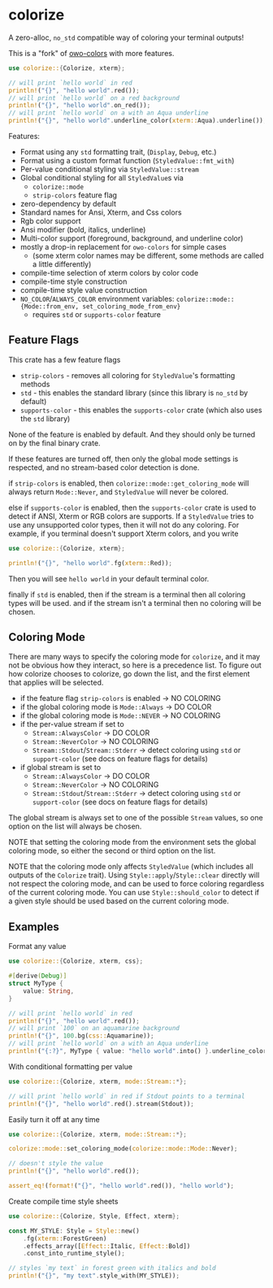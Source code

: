 # colorize

A zero-alloc, `no_std` compatible way of coloring your terminal outputs!

This is a "fork" of [owo-colors](https://github.com/jam1garner/owo-colors) with more features.

```rust
use colorize::{Colorize, xterm};

// will print `hello world` in red
println!("{}", "hello world".red());
// will print `hello world` on a red background
println!("{}", "hello world".on_red());
// will print `hello world` on a with an Aqua underline
println!("{}", "hello world".underline_color(xterm::Aqua).underline());
```

Features:
* Format using any `std` formatting trait, (`Display`, `Debug`, etc.)
* Format using a custom format function (`StyledValue::fmt_with`)
* Per-value conditional styling via `StyledValue::stream`
* Global conditional styling for all `StyledValue`s via
    * `colorize::mode`
    * `strip-colors` feature flag
* zero-dependency by default
* Standard names for Ansi, Xterm, and Css colors
* Rgb color support
* Ansi modifier (bold, italics, underline)
* Multi-color support (foreground, background, and underline color)
* mostly a drop-in replacement for `owo-colors` for simple cases
    * (some xterm color names may be different, some methods are called a little differently)
* compile-time selection of xterm colors by color code
* compile-time style construction
* compile-time style value construction
* `NO_COLOR`/`ALWAYS_COLOR` environment variables: `colorize::mode::{Mode::from_env, set_coloring_mode_from_env}`
    * requires `std` or `supports-color` feature

## Feature Flags

This crate has a few feature flags
* `strip-colors` - removes all coloring for `StyledValue`'s formatting methods
* `std` - this enables the standard library (since this library is `no_std` by default)
* `supports-color` - this enables the `supports-color` crate (which also uses the `std` library)

None of the feature is enabled by default. And they should only be turned on by the final binary crate.

If these features are turned off, then only the global mode settings is respected, and no stream-based
color detection is done.

if `strip-colors` is enabled, then `colorize::mode::get_coloring_mode` will always
return `Mode::Never`, and `StyledValue` will never be colored.

else if `supports-color` is enabled, then the `supports-color` crate is used to detect if
ANSI, Xterm or RGB colors are supports. If a `StyledValue` tries to use any unsupported
color types, then it will not do any coloring. 
For example, if you terminal doesn't support Xterm colors, and you write

```rust
use colorize::{Colorize, xterm};

println!("{}", "hello world".fg(xterm::Red));
```

Then you will see `hello world` in your default terminal color.

finally if `std` is enabled, then if the stream is a terminal then all coloring types will be used.
    and if the stream isn't a terminal then no coloring will be chosen.

## Coloring Mode

There are many ways to specify the coloring mode for `colorize`, and it may not be obvious how
they interact, so here is a precedence list. To figure out how colorize chooses to colorize, go
down the list, and the first element that applies will be selected.

* if the feature flag `strip-colors` is enabled -> NO COLORING
* if the global coloring mode is `Mode::Always` -> DO COLOR
* if the global coloring mode is `Mode::NEVER`  -> NO COLORING
* if the per-value stream if set to
    * `Stream::AlwaysColor` -> DO COLOR
    * `Stream::NeverColor` -> NO COLORING
    * `Stream::Stdout`/`Stream::Stderr` -> detect coloring using `std` or `support-color` (see docs on feature flags for details)
* if global stream is set to
    * `Stream::AlwaysColor` -> DO COLOR
    * `Stream::NeverColor` -> NO COLORING
    * `Stream::Stdout`/`Stream::Stderr` -> detect coloring using `std` or `support-color` (see docs on feature flags for details)

The global stream is always set to one of the possible `Stream` values,
so one option on the list will always be chosen.

NOTE that setting the coloring mode from the environment sets the global coloring mode,
so either the second or third option on the list.

NOTE that the coloring mode only affects `StyledValue` (which includes all outputs of the `Colorize` trait).
Using `Style::apply`/`Style::clear` directly will not respect the coloring mode, and can be used to force
coloring regardless of the current coloring mode. You can use `Style::should_color` to detect if a given style
should be used based on the current coloring mode.

## Examples

Format any value
```rust
use colorize::{Colorize, xterm, css};

#[derive(Debug)]
struct MyType {
    value: String,
}

// will print `hello world` in red
println!("{}", "hello world".red());
// will print `100` on an aquamarine background
println!("{}", 100.bg(css::Aquamarine));
// will print `hello world` on a with an Aqua underline
println!("{:?}", MyType { value: "hello world".into() }.underline_color(xterm::Aqua).underline());
```

With conditional formatting per value
```rust
use colorize::{Colorize, xterm, mode::Stream::*};

// will print `hello world` in red if Stdout points to a terminal
println!("{}", "hello world".red().stream(Stdout));
```

Easily turn it off at any time
```rust
use colorize::{Colorize, xterm, mode::Stream::*};

colorize::mode::set_coloring_mode(colorize::mode::Mode::Never);

// doesn't style the value
println!("{}", "hello world".red());

assert_eq!(format!("{}", "hello world".red()), "hello world");
```

Create compile time style sheets
```rust
use colorize::{Colorize, Style, Effect, xterm};

const MY_STYLE: Style = Style::new()
    .fg(xterm::ForestGreen)
    .effects_array([Effect::Italic, Effect::Bold])
    .const_into_runtime_style();

// styles `my text` in forest green with italics and bold
println!("{}", "my text".style_with(MY_STYLE));
```
